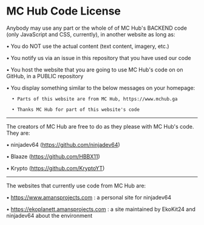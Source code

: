 # MC Hub Code License

Anybody may use any part or the whole of of MC Hub's BACKEND code (only JavaScript and CSS, currently), in another website as long as:

  • You do NOT use the actual content (text content, imagery, etc.)
  
  • You notify us via an issue in this repository that you have used our code
  
  • You host the website that you are going to use MC Hub's code on on GitHub, in a PUBLIC repository
  
  • You display something similar to the below messages on your homepage:
  
      • Parts of this website are from MC Hub, https://www.mchub.ga
    
      • Thanks MC Hub for part of this website's code
      
---
    
The creators of MC Hub are free to do as they please with MC Hub's code. They are:

  • ninjadev64 (https://github.com/ninjadev64)
  
  • Blaaze (https://github.com/HBBX11)
  
  • Krypto (https://github.com/KryptoYT)
  
---
  
The websites that currently use code from MC Hub are:

  • https://www.amansprojects.com : a personal site for ninjadev64
  
  • https://ekoplanett.amansprojects.com : a site maintained by EkoKit24 and ninjadev64 about the environment
